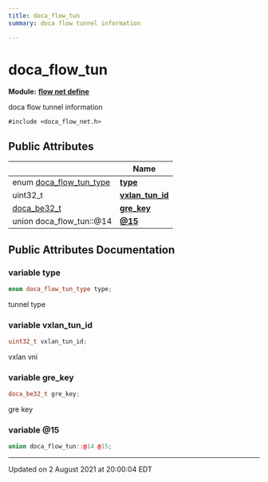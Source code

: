 ```yaml
---
title: doca_flow_tun
summary: doca flow tunnel information 

---
```


# doca_flow_tun

**Module:** **[flow net define](localhost:1313/networking-ethernet-software/doca/modules/group___f_l_o_w___n_e_t/)**



doca flow tunnel information 


`#include <doca_flow_net.h>`

## Public Attributes

|                | Name           |
| -------------- | -------------- |
| enum [doca_flow_tun_type](localhost:1313/networking-ethernet-software/doca/modules/group___f_l_o_w___n_e_t/#enum-doca_flow_tun_type) | **[type](localhost:1313/networking-ethernet-software/doca/classes/structdoca__flow__tun/#variable-type)**  |
| uint32_t | **[vxlan_tun_id](localhost:1313/networking-ethernet-software/doca/classes/structdoca__flow__tun/#variable-vxlan_tun_id)**  |
| [doca_be32_t](localhost:1313/networking-ethernet-software/doca/modules/group___f_l_o_w___n_e_t/#typedef-doca_be32_t) | **[gre_key](localhost:1313/networking-ethernet-software/doca/classes/structdoca__flow__tun/#variable-gre_key)**  |
| union doca_flow_tun::@14 | **[@15](localhost:1313/networking-ethernet-software/doca/classes/structdoca__flow__tun/#variable-@15)**  |

## Public Attributes Documentation

### variable type

```cpp
enum doca_flow_tun_type type;
```


tunnel type 


### variable vxlan_tun_id

```cpp
uint32_t vxlan_tun_id;
```


vxlan vni 


### variable gre_key

```cpp
doca_be32_t gre_key;
```


gre key 


### variable @15

```cpp
union doca_flow_tun::@14 @15;
```


-------------------------------

Updated on  2 August 2021 at 20:00:04 EDT